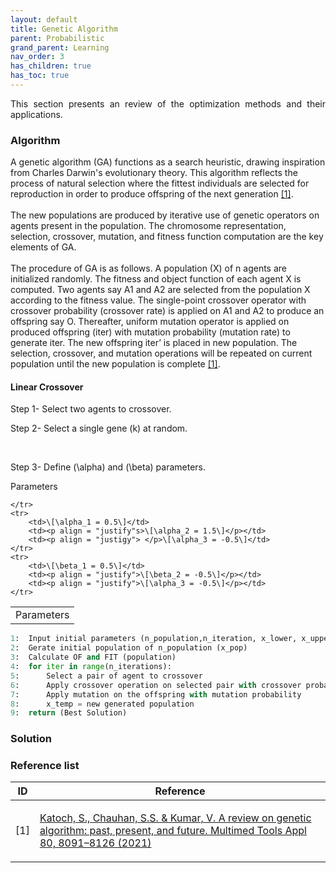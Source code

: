 ```yaml
---
layout: default
title: Genetic Algorithm
parent: Probabilistic
grand_parent: Learning
nav_order: 3
has_children: true
has_toc: true
---
```


<!--Don't delete ths script-->
<script src = "https://polyfill.io/v3/polyfill.min.js?features=es6"></script>
<script id = "MathJax-script" async src="https://cdn.jsdelivr.net/npm/mathjax@3/es5/tex-mml-chtml.js"></script>
<!--Don't delete ths script-->

<p align = "justify">
    This section presents an review of the optimization methods and their applications.
</p>



<h3>
Algorithm
</h3>

<p aling = "justify">
A genetic algorithm (GA) functions as a search heuristic, drawing inspiration from Charles Darwin's evolutionary theory.  This algorithm reflects the process of natural selection where the fittest individuals are selected for reproduction in order to produce offspring of the next generation <a href="#ref1">[1]</a>.
<br><br>
The new populations are produced by iterative use of genetic operators on agents present in the population. The chromosome representation, selection, crossover, mutation, and fitness function computation are the key elements of GA.
<br><br>
The procedure of GA is as follows. A population (X) of n agents are initialized randomly. The fitness and object function of each agent X is computed. Two agents say A1 and A2 are selected from the population X according to the fitness value. The single-point crossover operator with crossover probability (crossover rate) is applied on A1 and A2 to produce an offspring say O. Thereafter, uniform mutation operator is applied on produced offspring (iter) with mutation probability (mutation rate) to generate iter. The new offspring iter’ is placed in new population. The selection, crossover, and mutation operations will be repeated on current population until the new population is complete <a href="#ref1">[1]</a>. 

<h4>
Linear Crossover
</h4>

<p align = "justify">

</p>
Step 1- Select two agents to crossover.

<br>

Step 2- Select a single gene (k) at random.

<br>

Step 3- Define \(\alpha\) and \(\beta\) parameters.

Parameters




<table border = "0" style = "width:100%">
    <tr colspan="3">
        <td>Parameters</td>

    </tr>
    <tr>
        <td>\[\alpha_1 = 0.5\]</td>
        <td><p align = "justify"s>\[\alpha_2 = 1.5\]</p></td>
        <td><p align = "justigy"> </p>\[\alpha_3 = -0.5\]</td>
    </tr>
    <tr>
        <td>\[\beta_1 = 0.5\]</td>
        <td><p align = "justify">\[\beta_2 = -0.5\]</p></td>
        <td><p align = "justify">\[\alpha_3 = -0.5\]</p></td>
    </tr>
</table>


</p>


```python
1:  Input initial parameters (n_population,n_iteration, x_lower, x_upper, fit_function, obj_function, n_dimensions, crossover rate, mutation rate, type selection, type mutation, cov)
2:  Gerate initial population of n_population (x_pop)
3:  Calculate OF and FIT (population)
4:  for iter in range(n_iterations):
5:      Select a pair of agent to crossover
6:      Apply crossover operation on selected pair with crossover probability
7:      Apply mutation on the offspring with mutation probability
8:      x_temp = new generated population
9:  return (Best Solution) 
```

<h3>
Solution
</h3>

<h3>Reference list</h3>

<table>
    <thead>
        <tr>
            <th>ID</th>
            <th>Reference</th>
        </tr>
    </thead>
    <tbody>
        <tr>
            <td><p align = "center" id = "ref1">[1]</p></td>
            <td><p align = "left"><a href="https://doi.org/10.1007/s11042-020-10139-6" target="_blank" rel="noopener noreferrer">Katoch, S., Chauhan, S.S. & Kumar, V. A review on genetic algorithm: past, present, and future. Multimed Tools Appl 80, 8091–8126 (2021)</a></p></td>
        </tr>
    </tbody>
</table>